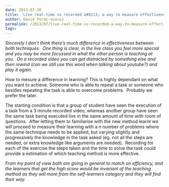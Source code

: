 ```yaml
---
date: 2013-07-30
title: 'Live real-time vs recorded &#8211; a way to measure effectiveness?'
author: David Perez-Suarez
permalink: /2013/07/live-real-time-vs-recorded-a-way-to-measure-effectiveness/
tags:
---
```

*Sincerely I don&#8217;t think there&#8217;s much difference in effectiveness between both techniques.  One thing is clear, in the live class you feel more special and you may be more focussed in what the other person is teaching at you.  On a recorded video you can get distracted by something else and then rewind (can we still use this word when talking about youtube?) and play it again.*

How to mesure a difference in learning? This is highly dependant on what you want to achieve. Someone who is able to repeat a task or someone who besides repeating the task is able to overcome problems.  Probably we prefer the later.

The starting condition is that a group of student have seen the execution of a task from a 3 minute recorded video, whereas another group have seen the same task being executed live in the same amount of time with room of questions.  After letting them to familiarise with the new method learnt we will proceed to measure their learning with a n number of problems where the same technique needs to be applied, but varying slightly and progressively the knowledge in the task asked (eg. not all the steps are needed, or extra knowledge like arguments are needed).  Recording for each of the exercise the steps taken and the time to solve the task could provide a estimation of which teaching method is more effective.

*From my point of view both are going in general to match on efficiency, and the learners that get the high score would be invariant of the teaching method as they will more from the self-learners category and they will find their way.*

